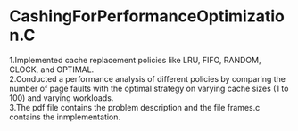 # CashingForPerformanceOptimization.C
1.Implemented cache replacement policies like LRU, FIFO, RANDOM, CLOCK, and OPTIMAL.   
2.Conducted a performance analysis of different policies by comparing the number of page faults with the optimal strategy on varying cache sizes (1 to 100) and varying workloads.   
3.The pdf file contains the problem description and the file frames.c contains the inmplementation.   
 

